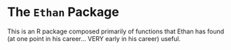 # The `Ethan` Package

This is an R package composed primarily of functions that Ethan has found (at one point in his career... VERY early in his career) useful.
